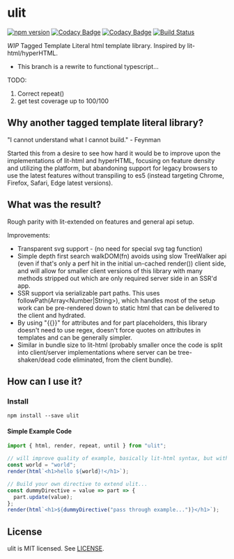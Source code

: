 # ulit
[![npm version](https://badge.fury.io/js/ulit.svg)](https://badge.fury.io/js/ulit)
[![Codacy Badge](https://api.codacy.com/project/badge/Grade/74420ad6de824a64a06235becc1810c2)](https://www.codacy.com/app/andyrjohnson82/ulit?utm_source=github.com&amp;utm_medium=referral&amp;utm_content=andyrj/ulit&amp;utm_campaign=Badge_Grade)
[![Codacy Badge](https://api.codacy.com/project/badge/Coverage/74420ad6de824a64a06235becc1810c2)](https://www.codacy.com/app/andyrjohnson82/ulit?utm_source=github.com&utm_medium=referral&utm_content=andyrj/ulit&utm_campaign=Badge_Coverage)
[![Build Status](https://travis-ci.org/andyrj/ulit.svg?branch=master)](https://travis-ci.org/andyrj/ulit)

*WIP* Tagged Template Literal html template library.  Inspired by lit-html/hyperHTML.
 - This branch is a rewrite to functional typescript...

TODO:
1. Correct repeat()
2. get test coverage up to 100/100

## Why another tagged template literal library?
"I cannot understand what I cannot build." - Feynman

Started this from a desire to see how hard it would be to improve upon the implementations of lit-html and hyperHTML, focusing on feature density and utilizing the platform, but abandoning support for legacy browsers to use the latest features without transpiling to es5 (instead targeting Chrome, Firefox, Safari, Edge latest versions).

## What was the result?

Rough parity with lit-extended on features and general api setup.

Improvements:
* Transparent svg support - (no need for special svg tag function)
* Simple depth first search walkDOM(fn) avoids using slow TreeWalker api (even if that's only a perf hit in the initial un-cached render()) client side, and will allow for smaller client versions of this library with many methods stripped out which are only required server side in an SSR'd app.
* SSR support via serializable part paths.  This uses followPath(Array<Number|String>), which handles most of the setup work can be pre-rendered down to static html that can be delivered to the client and hydrated.
* By using "{{}}" for attributes and <!--{{}}--> for part placeholders, this library doesn't need to use regex, doesn't force quotes on attributes in templates and can be generally simpler.
* Similar in bundle size to lit-html (probably smaller once the code is split into client/server implementations where server can be tree-shaken/dead code eliminated, from the client bundle).

## How can I use it?
### Install
```
npm install --save ulit
```

#### Simple Example Code
```js
import { html, render, repeat, until } from "ulit";

// will improve quality of example, basically lit-html syntax, but with no need to worry about "on-", $ suffix, or special case svg`` function which we handle transparently to the user, and if a part is a function not set to an attribute starting with "on", we assume it's a directive instead of lit-html directive().
const world = "world";
render(html`<h1>hello ${world}!</h1>`);

// Build your own directive to extend ulit... 
const dummyDirective = value => part => {
  part.update(value);
};
render(html`<h1>${dummyDirective("pass through example...")}</h1>`);

```

## License

ulit is MIT licensed. See [LICENSE](LICENSE.md).
